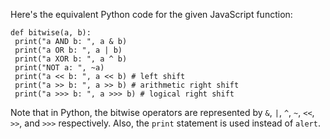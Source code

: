 Here's the equivalent Python code for the given JavaScript function:
```
def bitwise(a, b):
 print("a AND b: ", a & b)
 print("a OR b: ", a | b)
 print("a XOR b: ", a ^ b)
 print("NOT a: ", ~a)
 print("a << b: ", a << b) # left shift
 print("a >> b: ", a >> b) # arithmetic right shift
 print("a >>> b: ", a >>> b) # logical right shift
``` 
Note that in Python, the bitwise operators are represented by `&`, `|`, `^`, `~`, `<<`, `>>`, and `>>>` respectively. Also, the `print` statement is used instead of `alert`.

